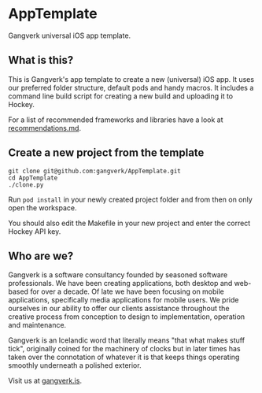 # AppTemplate
Gangverk universal iOS app template.


## What is this?
This is Gangverk's app template to create a new (universal) iOS app. It uses our preferred folder structure, default pods and handy macros. It includes a command line build script for creating a new build and uploading it to Hockey.

For a list of recommended frameworks and libraries have a look at [recommendations.md](https://github.com/gangverk/MenuSkeleton/recommendations.md).


## Create a new project from the template
```
git clone git@github.com:gangverk/AppTemplate.git
cd AppTemplate
./clone.py
```

Run `pod install` in your newly created project folder and from then on only open the workspace.

You should also edit the Makefile in your new project and enter the correct Hockey API key.

## Who are we?
Gangverk is a software consultancy founded by seasoned software professionals. We have been creating applications, both desktop and web-based for over a decade. Of late we have been focusing on mobile applications, specifically media applications for mobile users. We pride ourselves in our ability to offer our clients assistance throughout the creative process from conception to design to implementation, operation and maintenance.

Gangverk is an Icelandic word that literally means "that what makes stuff tick", originally coined for the machinery of clocks but in later times has taken over the connotation of whatever it is that keeps things operating smoothly underneath a polished exterior.

Visit us at [gangverk.is](http://www.gangverk.is).